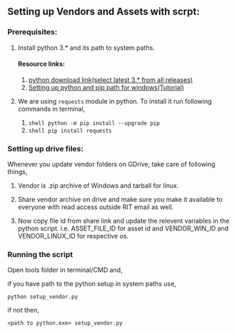 ## Setting up Vendors and Assets with scrpt:

### Prerequisites:
1. Install python 3.* and its path to system paths.
   #### Resource links:
   1. [python download link(select latest 3.* from all releases)](https://www.python.org/downloads/)
   2. [Setting up python and pip path for windows(Tutorial)](https://www.youtube.com/watch?v=Y2q_b4ugPWk)
   
2. We are using `requests` module in python. To install it run following commands in terminal,
   1. ```shell python -m pip install --upgrade pip ```
   2. ```shell pip install requests```

### Setting up drive files:
Whenever you update vendor folders on GDrive, take care of following things,

1. Vendor is .zip archive of Windows and tarball for linux.
2. Share vendor archive on drive and make sure you make it available to everyone with read access outside RIT email as well.

3. Now copy file id from share link and update the relevent variables in the python script. i.e. ASSET_FILE_ID for asset id and VENDOR_WIN_ID 
   and VENDOR_LINUX_ID for respective os.
   
### Running the script

Open tools folder in terminal/CMD and, 

if you have path to the python setup in system paths use, 

```shell
python setup_vendor.py
```
if not then,

```shell
<path to python.exe> setup_vendor.py
```
